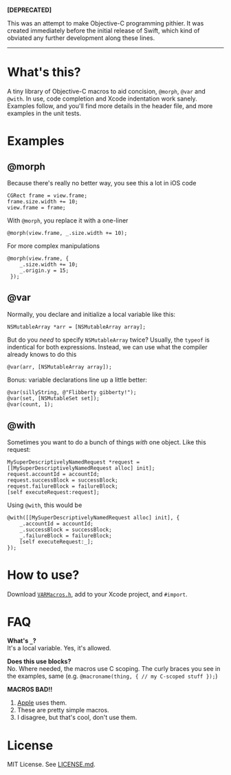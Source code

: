**[DEPRECATED]**

This was an attempt to make Objective-C programming pithier. It was created 
immediately before the initial release of Swift, which kind of obviated any further development along these lines. 

------

# What's this?

A tiny library of Objective-C macros to aid concision, `@morph`, `@var` and
`@with`. In use, code completion and Xcode indentation work sanely.
Examples follow, and you'll find more details in the header file, and more examples in
the unit tests.

# Examples

## @morph

Because there's really no better way, you see this a lot in iOS code

```
CGRect frame = view.frame;
frame.size.width += 10;
view.frame = frame;
```

With `@morph`, you replace it with a one-liner

```
@morph(view.frame, _.size.width += 10);
```

For more complex manipulations

```
@morph(view.frame, {
    _.size.width += 10;
    _.origin.y = 15;
 });

```

## @var

Normally, you declare and initialize a local variable like this:

```
NSMutableArray *arr = [NSMutableArray array];
```

But do you _need_ to specify `NSMutableArray` twice? Usually, the `typeof` is
indentical for both expressions. Instead, we can use what the compiler already
knows to do this

```
@var(arr, [NSMutableArray array]);
```

Bonus: variable declarations line up a little better:

```
@var(sillyString, @"Flibberty gibberty!");
@var(set, [NSMutableSet set]);
@var(count, 1);
```

## @with

Sometimes you want to do a bunch of things _with_ one object. Like this request:

```
MySuperDescriptivelyNamedRequest *request = [[MySuperDescriptivelyNamedRequest alloc] init];
request.accountId = accountId;
request.successBlock = successBlock;
request.failureBlock = failureBlock;
[self executeRequest:request];
```

Using `@with`, this would be

```
@with([[MySuperDescriptivelyNamedRequest alloc] init], {
    _.accountId = accountId;
    _.successBlock = successBlock;
    _.failureBlock = failureBlock;
    [self executeRequest:_];
});
```

# How to use?

Download [`VARMacros.h`][file], add to your Xcode project, and `#import`. 

# FAQ

**What's `_`?**  
It's a local variable. Yes, it's allowed.

**Does this use blocks?**   
No. Where needed, the macros use C scoping. The curly braces you see in the examples, same (e.g. `@macroname(thing, { // my C-scoped stuff });`)

**MACROS BAD!!**  
1. [Apple][block.h] uses them.  
2. These are pretty simple macros.  
3. I disagree, but that's cool, don't use them.

# License

MIT License. See [LICENSE.md][lic].

[block.h]: http://www.opensource.apple.com/source/libclosure/libclosure-59/Block.h
[file]: https://raw.githubusercontent.com/claybridges/libvarobjc/master/varobjc/VARMacros.h
[lic]: https://github.com/claybridges/libvarobjc/blob/master/LICENSE.md

